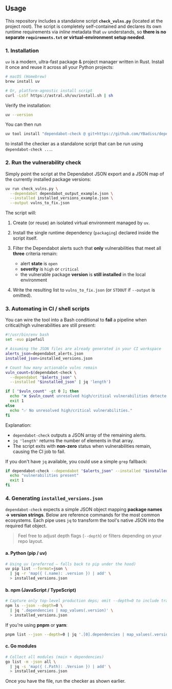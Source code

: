 ## Usage

This repository includes a standalone script **`check_vulns.py`** (located at the
project root). The script is completely self-contained and declares its own
runtime requirements via *inline* metadata that `uv` understands, so **there is
no separate `requirements.txt` or virtual-environment setup needed**.

### 1. Installation

`uv` is a modern, ultra-fast package & project manager written in Rust. Install
it once and reuse it across all your Python projects:

```bash
# macOS (Homebrew)
brew install uv

# Or, platform-agnostic install script
curl -LsSf https://astral.sh/uv/install.sh | sh
```

Verify the installation:

```bash
uv --version
```

You can then run

```bash
uv tool install "dependabot-check @ git+https://github.com/YBadiss/dependabot-check"
```

to install the checker as a standalone script that can be run using `dependabot-check ...`.

### 2. Run the vulnerability check

Simply point the script at the Dependabot JSON export and a JSON map of the
currently installed package versions:

```bash
uv run check_vulns.py \
  --dependabot dependabot_output_example.json \
  --installed installed_versions_example.json \
  --output vulns_to_fix.json
```

The script will:

1. Create (or reuse) an isolated virtual environment managed by `uv`.
2. Install the single runtime dependency (`packaging`) declared inside the
   script itself.
3. Filter the Dependabot alerts such that **only** vulnerabilities that meet
   all **three** criteria remain:

   - alert **state** is `open`
   - **severity** is `high` or `critical`
   - the vulnerable package **version** is **still installed** in the local
     environment

4. Write the resulting list to `vulns_to_fix.json` (or `STDOUT` if
   `--output` is omitted).

### 3. Automating in CI / shell scripts

You can wire the tool into a Bash conditional to **fail** a pipeline when
critical/high vulnerabilities are still present:

```bash
#!/usr/bin/env bash
set -euo pipefail

# Assuming the JSON files are already generated in your CI workspace
alerts_json=dependabot_alerts.json
installed_json=installed_versions.json

# Count how many actionable vulns remain
vuln_count=$(dependabot-check \
  --dependabot "$alerts_json" \
  --installed "$installed_json" | jq 'length')

if [ "$vuln_count" -gt 0 ]; then
  echo "❌ $vuln_count unresolved high/critical vulnerabilities detected!"
  exit 1
else
  echo "✅ No unresolved high/critical vulnerabilities."
fi
```

Explanation:

* `dependabot-check` outputs a JSON array of the remaining alerts.
* `jq 'length'` returns the number of elements in that array.
* The script exits with **non-zero** status when vulnerabilities remain, causing
  the CI job to fail.

If you don't have `jq` available, you could use a simple `grep` fallback:

```bash
if dependabot-check --dependabot "$alerts_json" --installed "$installed_json" | grep -q "\["; then
  echo "vulnerabilities present"
  exit 1
fi
```

### 4. Generating `installed_versions.json`

`dependabot-check` expects a simple JSON object mapping **package names → version strings**. Below are reference commands for the most common ecosystems. Each pipe uses `jq` to transform the tool's native JSON into the required flat object.

> Feel free to adjust depth flags (`--depth`) or filters depending on your repo layout.

#### a. Python (pip / uv)

```bash
# Using uv (preferred – falls back to pip under the hood)
uv pip list --format=json \
  | jq -r 'map({ (.name): .version }) | add' \
  > installed_versions.json
```

#### b. npm (JavaScript / TypeScript)

```bash
# Capture only top-level production deps; omit --depth=0 to include transitive ones
npm ls --json --depth=0 \
  | jq '.dependencies | map_values(.version)' \
  > installed_versions.json
```

If you're using **pnpm** or **yarn**:

```bash
pnpm list --json --depth=0 | jq '.[0].dependencies | map_values(.version)' > installed_versions.json
```

#### c. Go modules

```bash
# Collect all modules (main + dependencies)
go list -m -json all \
  | jq -s 'map({ (.Path): .Version }) | add' \
  > installed_versions.json
```

Once you have the file, run the checker as shown earlier.
